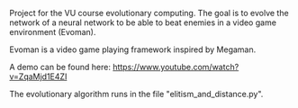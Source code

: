Project for the VU course evolutionary computing. The goal is to evolve the network of a neural network to be able to beat enemies in a video game environment (Evoman).

Evoman is a video game playing framework inspired by Megaman.

A demo can be found here:  https://www.youtube.com/watch?v=ZqaMjd1E4ZI

The evolutionary algorithm runs in the file "elitism_and_distance.py".